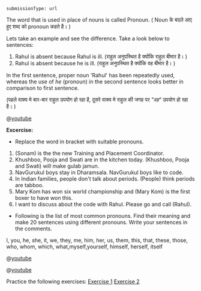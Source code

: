 
```ngMeta
submissionType: url
```
The word that is used in place of nouns is called Pronoun. ( Noun के बदले आए हुए शब्द को pronoun कहते है। )


Lets take an example and see the difference. Take a look below to sentences:
1) Rahul is absent because Rahul is ill. (राहुल अनुपस्थित है क्योंकि राहुल बीमार है। )
2) Rahul is absent because he is ill. (राहुल अनुपस्थित है क्योंकि वह बीमार है। )


In the first sentence, proper noun 'Rahul' has been repeatedly used, whereas the use of *he* (pronoun) in the second sentence looks better in comparison to first sentence.

(पहले वाक्य मे बार-बार  राहुल उपयोग हो रहा है, दूसरे वाक्य मे राहुल की जगह पर *"वह"* उपयोग हो रहा है। )

@[youtube](L253lfRAGGE)

**Excercise:**

* Replace the word in bracket with suitable pronouns.

1. (Sonam) is the the new Training and Placement Coordinator.
2. Khushboo, Pooja and Swati are in the kitchen today. (Khushboo, Pooja and Swati) will make gulab jamun.
3. NavGurukul boys stay in Dharamsala. NavGurukul boys like to code.
4. In Indian families, people don't talk about periods. (People) think periods are tabboo.
5. Mary Kom has won six world championship and (Mary Kom) is the first boxer to have won this.
6. I want to discuss about the code with Rahul. Please go and call (Rahul).


* Following is the list of most common pronouns. Find their meaning and make 20 sentences using different pronouns. Write your sentences in the comments.

I, you, he, she, it, we, they, me, him, her, us, them, this, that, these, those, who, whom, which, what,myself,yourself, himself, herself, itself

@[youtube](gI_ygAB10SE)

@[youtube](rcfNpTUIJjA)


Practice the following exercises:
[Exercise 1](https://www.myenglishpages.com/site_php_files/grammar-exercise-object-pronouns.php)
[Exercise 2](https://www.myenglishpages.com/site_php_files/grammar-exercise-personal-pronouns.php)
